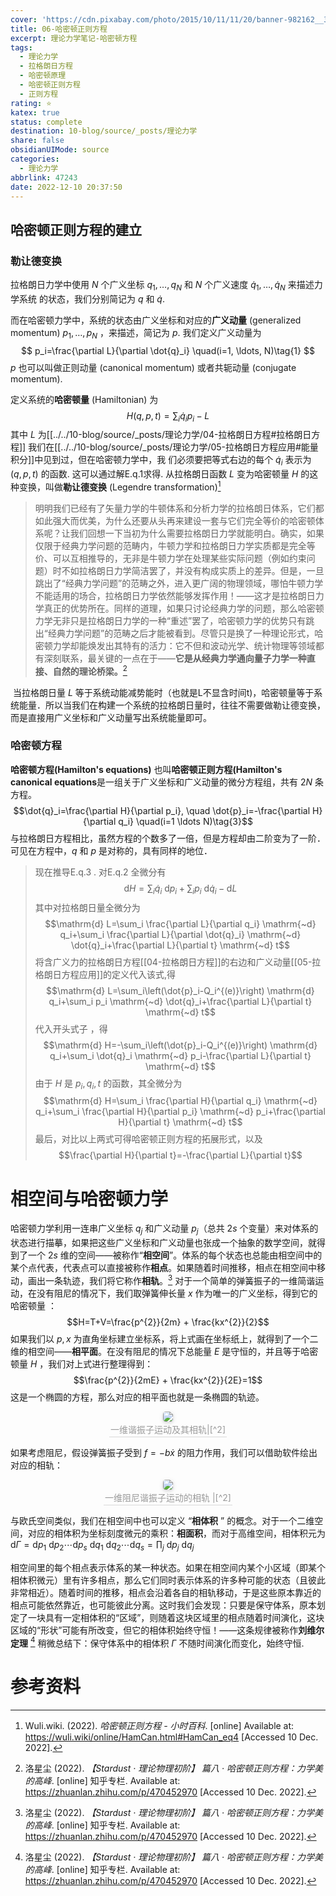 ```yaml
---
cover: 'https://cdn.pixabay.com/photo/2015/10/11/11/20/banner-982162__340.jpg'
title: 06-哈密顿正则方程
excerpt: 理论力学笔记-哈密顿方程
tags:
  - 理论力学
  - 拉格朗日方程
  - 哈密顿原理
  - 哈密顿正则方程
  - 正则方程
rating: ⭐
katex: true
status: complete
destination: 10-blog/source/_posts/理论力学
share: false
obsidianUIMode: source
categories:
  - 理论力学
abbrlink: 47243
date: 2022-12-10 20:37:50
---
```


## 哈密顿正则方程的建立

### 勒让德变换
拉格朗日力学中使用 $N$ 个广义坐标 $q_1, \ldots, q_N$ 和 $N$ 个广义速度 $\dot{q}_1, \ldots, \dot{q}_N$ 来描述力学系统 的状态，我们分别简记为 $q$ 和 $\dot{q}$. 

而在哈密顿力学中，系统的状态由广义坐标和对应的**广义动量** (generalized momentum) $p_1, \ldots, p_N$ ，来描述，简记为 $p$. 我们定义广义动量为
$$
p_i=\frac{\partial L}{\partial \dot{q}_i} \quad(i=1, \ldots, N)\tag{1}
$$
$p$ 也可以叫做正则动量 (canonical momentum) 或者共轭动量 (conjugate momentum).

定义系统的**哈密顿量** (Hamiltonian) 为
$$
H(q, p, t)=\sum_i \dot{q}_i p_i-L\tag{2}
$$
其中 $L$ 为[[../../10-blog/source/_posts/理论力学/04-拉格朗日方程#拉格朗日方程]] 我们在[[../../10-blog/source/_posts/理论力学/05-拉格朗日方程应用#能量积分]]中见到过，但在哈密顿力学中，我 们必须要把等式右边的每个 $\dot{q}_i$ 表示为 $(q, p, t)$ 的函数. 这可以通过解E.q.1求得.
从拉格朗日函数 $L$ 变为哈密顿量 $H$ 的这种变换，叫做**勒让德变换** (Legendre transformation)[^1]

>明明我们已经有了矢量力学的牛顿体系和分析力学的拉格朗日体系，它们都如此强大而优美，为什么还要从头再来建设一套与它们完全等价的哈密顿体系呢？让我们回想一下当初为什么需要拉格朗日力学就能明白。确实，如果仅限于经典力学问题的范畴内，牛顿力学和拉格朗日力学实质都是完全等价、可以互相推导的，无非是牛顿力学在处理某些实际问题（例如约束问题）时不如拉格朗日力学简洁罢了，并没有构成实质上的差异。但是，一旦跳出了“经典力学问题”的范畴之外，进入更广阔的物理领域，哪怕牛顿力学不能适用的场合，拉格朗日力学依然能够发挥作用！——这才是拉格朗日力学真正的优势所在。同样的道理，如果只讨论经典力学的问题，那么哈密顿力学无非只是拉格朗日力学的一种“重述”罢了，哈密顿力学的优势只有跳出“经典力学问题”的范畴之后才能被看到。尽管只是换了一种理论形式，哈密顿力学却能焕发出其特有的活力：它不但和波动光学、统计物理等领域都有深刻联系，最关键的一点在于——**它是从经典力学通向量子力学一种直接、自然的理论桥梁。**[^2]

 当拉格朗日量 $L$ 等于系统动能减势能时（也就是L不显含时间t)，哈密顿量等于系统能量．所以当我们在构建一个系统的拉格朗日量时，往往不需要做勒让德变换，而是直接用广义坐标和广义动量写出系统能量即可。


### 哈密顿方程
**哈密顿方程(Hamilton's equations)** 也叫**哈密顿正则方程(Hamilton's canonical equations**是一组关于广义坐标和广义动量的微分方程组，共有 $2N$ 条方程。
$$\dot{q}_i=\frac{\partial H}{\partial p_i}, \quad \dot{p}_i=-\frac{\partial H}{\partial q_i} \quad(i=1 \ldots N)\tag{3}$$
与拉格朗日方程相比，虽然方程的个数多了一倍，但是方程却由二阶变为了一阶．可见在方程中，$q$ 和 $p$ 是对称的，具有同样的地位．

 >   现在推导E.q.3 . 对E.q.2 全微分有$$\mathrm{d} H=\sum_i \dot{q}_i \mathrm{~d} p_i+\sum_i p_i \mathrm{~d} \dot{q}_i-\mathrm{d} L$$
    其中对拉格朗日量全微分为$$\mathrm{d} L=\sum_i \frac{\partial L}{\partial q_i} \mathrm{~d} q_i+\sum_i \frac{\partial L}{\partial \dot{q}_i} \mathrm{~d} \dot{q}_i+\frac{\partial L}{\partial t} \mathrm{~d} t$$
    将含广义力的拉格朗日方程[[04-拉格朗日方程]]的右边和广义动量[[05-拉格朗日方程应用]]的定义代入该式,得$$\mathrm{d} L=\sum_i\left(\dot{p}_i-Q_i^{(e)}\right) \mathrm{d} q_i+\sum_i p_i \mathrm{~d} \dot{q}_i+\frac{\partial L}{\partial t} \mathrm{~d} t$$
    代入开头式子 ，得$$\mathrm{d} H=-\sum_i\left(\dot{p}_i-Q_i^{(e)}\right) \mathrm{d} q_i+\sum_i \dot{q}_i \mathrm{~d} p_i-\frac{\partial L}{\partial t} \mathrm{~d} t$$
    由于 $H$ 是 $p_i, q_i, t$ 的函数，其全微分为$$\mathrm{d} H=\sum_i \frac{\partial H}{\partial q_i} \mathrm{~d} q_i+\sum_i \frac{\partial H}{\partial p_i} \mathrm{~d} p_i+\frac{\partial H}{\partial t} \mathrm{~d} t$$最后，对比以上两式可得哈密顿正则方程的拓展形式，以及$$\frac{\partial H}{\partial t}=-\frac{\partial L}{\partial t}$$

# 相空间与哈密顿力学
哈密顿力学利用一连串广义坐标 $q_j$ 和广义动量 $p_j$（总共 $2s$ 个变量）来对体系的状态进行描摹，如果把这些广义坐标和广义动量也张成一个抽象的数学空间，就得到了一个 $2s$ 维的空间——被称作“**相空间**”。体系的每个状态也总能由相空间中的某个点代表，代表点可以直接被称作**相点**。如果随着时间推移，相点在相空间中移动，画出一条轨迹，我们将它称作**相轨**。[^2]
对于一个简单的弹簧振子的一维简谐运动，在没有阻尼的情况下，我们取弹簧伸长量 $x$ 作为唯一的广义坐标，得到它的哈密顿量 ：$$H=T+V=\frac{p^{2}}{2m} + \frac{kx^{2}}{2}$$
如果我们以 $p,x$ 为直角坐标建立坐标系，将上式画在坐标纸上，就得到了一个二维的相空间——**相平面**。在没有阻尼的情况下总能量 $E$ 是守恒的，并且等于哈密顿量 $H$ ，我们对上式进行整理得到：$$\frac{p^{2}}{2mE} + \frac{kx^{2}}{2E}=1$$
这是一个椭圆的方程，那么对应的相平面也就是一条椭圆的轨迹。

<center>
    <img style="border-radius: 0.3125em;
    box-shadow: 0 2px 4px 0 rgba(34,36,38,.12),0 2px 10px 0 rgba(34,36,38,.08);"
    src="https://i.imgur.com/hmGG2LB.png">
    <br>
    <div style="color:orange; border-bottom: 1px solid #d9d9d9;
    display: inline-block;
    color: #999;
    padding: 2px;">一维谐振子运动及其相轨|[^2]
    </div>
</center>

如果考虑阻尼，假设弹簧振子受到 $f=-b\dot{x}$ 的阻力作用，我们可以借助软件绘出对应的相轨：

<center>
    <img style="border-radius: 0.3125em;
    box-shadow: 0 2px 4px 0 rgba(34,36,38,.12),0 2px 10px 0 rgba(34,36,38,.08);"
    src="https://i.imgur.com/SfIwIMz.png">
    <br>
    <div style="color:orange; border-bottom: 1px solid #d9d9d9;
    display: inline-block;
    color: #999;
    padding: 2px;">一维阻尼谐振子运动的相轨 |[^2]
    </div>
</center>

与欧氏空间类似，我们在相空间中也可以定义 “**相体积** ” 的概念。对于一个二维空间，对应的相体积为坐标刻度微元的乘积：**相面积**，而对于高维空间，相体积元为$\mathrm{d} \Gamma=\mathrm{d} p_1 \mathrm{~d} p_2 \cdots \mathrm{d} p_s \mathrm{~d} q_1 \mathrm{~d} q_2 \cdots \mathrm{d} q_s=\prod_j \mathrm{~d} p_j \mathrm{~d} q_j$ 

相空间里的每个相点表示体系的某一种状态。如果在相空间内某个小区域（即某个相体积微元）里有许多相点，那么它们同时表示体系的许多种可能的状态（且彼此非常相近）。随着时间的推移，相点会沿着各自的相轨移动，于是这些原本靠近的相点可能依然靠近，也可能彼此分离。这时我们会发现：只要是保守体系，原本划定了一块具有一定相体积的“区域”，则随着这块区域里的相点随着时间演化，这块区域的“形状”可能有所改变，但它的相体积始终守恒！——这条规律被称作**刘维尔定理** [^2] 稍微总结下：保守体系中的相体积 $\Gamma$ 不随时间演化而变化，始终守恒.


# 参考资料
[^1]: Wuli.wiki. (2022). _哈密顿正则方程 - 小时百科_. [online] Available at: https://wuli.wiki/online/HamCan.html#HamCan_eq4 [Accessed 10 Dec. 2022].
[^2]: 洛星尘 (2022). _【Stardust · 理论物理初阶】 篇八 · 哈密顿正则方程：力学美的高峰_. [online] 知乎专栏. Available at: https://zhuanlan.zhihu.com/p/470452970 [Accessed 10 Dec. 2022].
